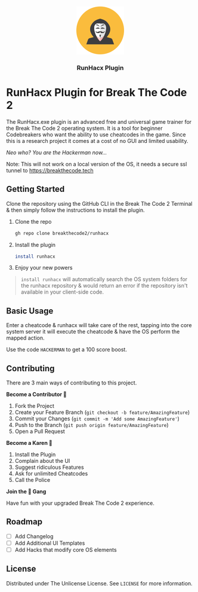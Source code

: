 <br>
<div align="center">
  <img src="runhacx.png" alt="Logo" width="128" height="128">
  <h3 align="center">RunHacx Plugin</h3>
</div>

# RunHacx Plugin for Break The Code 2

The RunHacx.exe plugin is an advanced free and universal game trainer for the Break The Code 2 operating system. It is a tool for beginner Codebreakers who want the ability to use cheatcodes in the game. Since this is a research project it comes at a cost of no GUI and limited usability. 

_Neo who? You are the Hackerman now..._

Note: This will not work on a local version of the OS, it needs a secure ssl tunnel to https://breakthecode.tech 

## Getting Started

Clone the repository using the GitHub CLI in the Break The Code 2 Terminal & then simply follow the instructions to install the plugin.

1. Clone the repo
   ```sh
   gh repo clone breakthecode2/runhacx
   ```
2. Install the plugin
   ```sh
   install runhacx
   ```
3. Enjoy your new powers

> `install runhacx` will automatically search the OS system folders for the runhacx repository & would return an error if the repository isn't available in your client-side code.

## Basic Usage

Enter a cheatcode & runhacx will take care of the rest, tapping into the core system server it will execute the cheatcode & have the OS perform the mapped action.

Use the code `HACKERMAN` to get a 100 score boost.

## Contributing

There are 3 main ways of contributing to this project.

**Become a Contributor 🦍**

1. Fork the Project
2. Create your Feature Branch (`git checkout -b feature/AmazingFeature`)
3. Commit your Changes (`git commit -m 'Add some AmazingFeature'`)
4. Push to the Branch (`git push origin feature/AmazingFeature`)
5. Open a Pull Request

**Become a Karen 🤷**

1. Install the Plugin
2. Complain about the UI
3. Suggest ridiculous Features
4. Ask for unlimited Cheatcodes
5. Call the Police

**Join the 💎 Gang**

Have fun with your upgraded Break The Code 2 experience.

## Roadmap

- [ ] Add Changelog
- [ ] Add Additional UI Templates
- [ ] Add Hacks that modify core OS elements

## License

Distributed under The Unlicense License. See `LICENSE` for more information.
